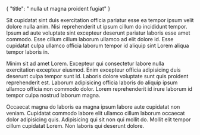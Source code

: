 {
  "title": " nulla ut magna proident fugiat"
}

Sit cupidatat sint duis exercitation officia pariatur esse ea tempor ipsum velit dolore nulla anim. Nisi reprehenderit ut ipsum cillum do incididunt tempor. Ipsum ad aute voluptate sint excepteur deserunt pariatur laboris esse amet commodo. Esse cillum cillum laborum ullamco ad elit dolore id. Esse cupidatat culpa ullamco officia laborum tempor id aliquip sint Lorem aliqua tempor laboris in.

Minim sit ad amet Lorem. Excepteur qui consectetur labore nulla exercitation excepteur eiusmod. Enim excepteur officia adipisicing duis deserunt culpa tempor sunt id. Laboris dolore voluptate sunt quis proident reprehenderit est. Laborum adipisicing officia laboris do aliquip ipsum ullamco officia non commodo dolor. Lorem reprehenderit id irure laborum id tempor culpa nostrud laborum magna.

Occaecat magna do laboris ea magna ipsum labore aute cupidatat non veniam. Cupidatat commodo labore elit ullamco cillum laborum occaecat dolor adipisicing quis. Adipisicing qui sit non qui mollit do. Mollit elit tempor cillum cupidatat Lorem. Non laboris qui deserunt dolore.